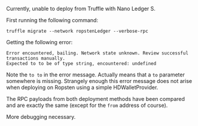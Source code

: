 Currently, unable to deploy from Truffle with Nano Ledger S.

First running the following command:

```
truffle migrate --network ropstenLedger --verbose-rpc
```

Getting the following error:

```
Error encountered, bailing. Network state unknown. Review successful transactions manually.
Expected to to be of type string, encountered: undefined
```

Note the `to to` in the error message. Actually means that a `to` parameter somewhere is missing.
Strangely enough this error message does not arise when deploying on Ropsten using a simple HDWalletProvider.

The RPC payloads from both deployment methods have been compared and are exactly the same (except for the `from` address of course).

More debugging necessary.
